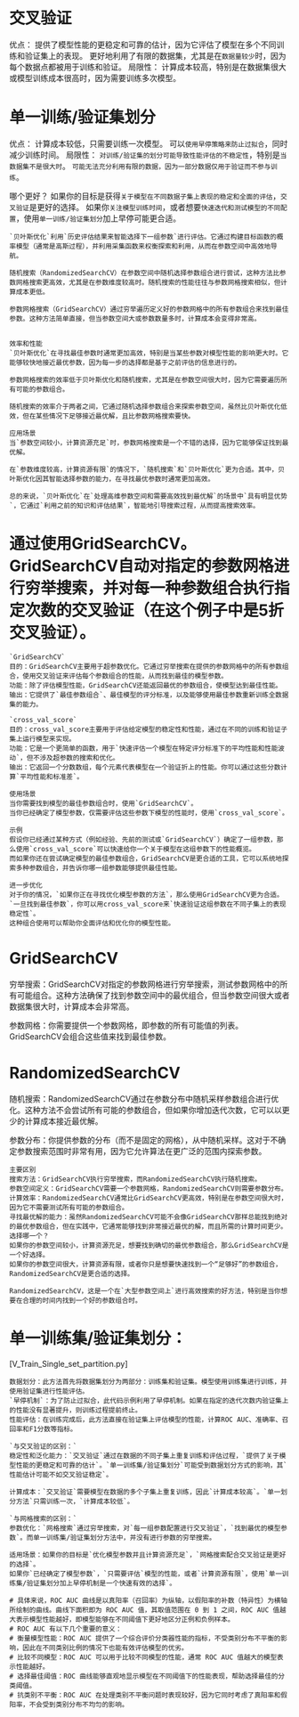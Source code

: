 # 交叉验证 
优点：
提供了模型性能的更稳定和可靠的估计，因为它评估了模型在多个不同训练和验证集上的表现。
更好地利用了有限的数据集，尤其是在`数据量较少`时，因为每个数据点都被用于训练和验证。
局限性：
计算成本较高，特别是在数据集很大或模型训练成本很高时，因为需要训练多次模型。

# 单一训练/验证集划分 
优点：
计算成本较低，只需要训练一次模型。 可以`使用早停策略来防止过拟合`，同时减少训练时间。
局限性：
`对训练/验证集的划分可能导致性能评估的不稳定性`，特别是`当数据集不是很大时`。
`可能无法充分利用有限的数据，因为一部分数据仅用于验证而不参与训练`。

哪个更好？
如果你的目标是获得`关于模型在不同数据子集上表现的稳定和全面的评估`，`交叉验证`是更好的选择。
如果你`关注模型训练时间`，或者想要`快速迭代和测试模型的不同配置`，使用`单一训练/验证集划分`加上早停可能更合适。

```angular2html 搜索策略 :贝叶斯优化
`贝叶斯优化`利用`历史评估结果来智能选择下一组参数`进行评估。它通过构建目标函数的概率模型（通常是高斯过程），并利用采集函数来权衡探索和利用，从而在参数空间中高效地导航。

随机搜索（RandomizedSearchCV）在参数空间中随机选择参数组合进行尝试，这种方法比参数网格搜索更高效，尤其是在参数维度较高时。随机搜索的性能往往与参数网格搜索相似，但计算成本更低。

参数网格搜索（GridSearchCV）通过穷举遍历定义好的参数网格中的所有参数组合来找到最佳参数。这种方法简单直接，但当参数空间大或参数数量多时，计算成本会变得非常高。


效率和性能
`贝叶斯优化`在寻找最佳参数时通常更加高效，特别是当某些参数对模型性能的影响更大时。它能够较快地接近最优参数，因为每一步的选择都是基于之前评估的信息进行的。

参数网格搜索的效率低于贝叶斯优化和随机搜索，尤其是在参数空间很大时，因为它需要遍历所有可能的参数组合。

随机搜索的效率介于两者之间，它通过随机选择参数组合来探索参数空间，虽然比贝叶斯优化低效，但在某些情况下足够接近最优解，且比参数网格搜索要快。

应用场景
当`参数空间较小，计算资源充足`时，参数网格搜索是一个不错的选择，因为它能够保证找到最优解。

在`参数维度较高，计算资源有限`的情况下，`随机搜索`和`贝叶斯优化`更为合适。其中，贝叶斯优化因其智能选择参数的能力，在寻找最优参数时通常更加高效。

总的来说，`贝叶斯优化`在`处理高维参数空间和需要高效找到最优解`的场景中`具有明显优势`，它通过`利用之前的知识和评估结果`，智能地引导搜索过程，从而提高搜索效率。
```

# 通过使用GridSearchCV。GridSearchCV自动对指定的参数网格进行穷举搜索，并对每一种参数组合执行指定次数的交叉验证（在这个例子中是5折交叉验证）。
```angular2html
`GridSearchCV`
目的：GridSearchCV主要用于超参数优化。它通过穷举搜索在提供的参数网格中的所有参数组合，使用交叉验证来评估每个参数组合的性能，从而找到最佳的模型参数。
功能：除了评估模型性能，GridSearchCV还能返回最优的参数组合，使模型达到最佳性能。
输出：它提供了`最佳参数组合`、最佳模型的评分标准，以及能够使用最佳参数重新训练全数据集的能力。

`cross_val_score`
目的：cross_val_score主要用于评估给定模型的稳定性和性能，通过在不同的训练和验证子集上运行模型来实现。
功能：它是一个更简单的函数，用于`快速评估一个模型在特定评分标准下的平均性能和性能波动`，但不涉及超参数的搜索和优化。
输出：它返回一个分数数组，每个元素代表模型在一个验证折上的性能。你可以通过这些分数计算`平均性能和标准差`。

使用场景
当你需要找到模型的最佳参数组合时，使用`GridSearchCV`。
当你已经确定了模型参数，仅需要评估这些参数下模型的性能时，使用`cross_val_score`。

示例
假设你已经通过某种方式（例如经验、先前的测试或`GridSearchCV`）确定了一组参数，那么使用`cross_val_score`可以快速给你一个关于模型在这组参数下的性能概览。
而如果你还在尝试确定模型的最佳参数组合，GridSearchCV是更合适的工具，它可以系统地探索多种参数组合，并告诉你哪一组参数能够提供最佳性能。

进一步优化
对于你的情况，`如果你正在寻找优化模型参数的方法`，那么使用GridSearchCV更为合适。
`一旦找到最佳参数`，你可以用cross_val_score来`快速验证这组参数在不同子集上的表现稳定性`。
这种组合使用可以帮助你全面评估和优化你的模型性能。
```

# GridSearchCV
穷举搜索：GridSearchCV对指定的参数网格进行穷举搜索，测试参数网格中的所有可能组合。这种方法确保了找到参数空间中的最优组合，但当参数空间很大或者数据集很大时，计算成本会非常高。

参数网格：你需要提供一个参数网格，即参数的所有可能值的列表。GridSearchCV会组合这些值来找到最佳参数。

# RandomizedSearchCV
随机搜索：RandomizedSearchCV通过在参数分布中随机采样参数组合进行优化。这种方法不会尝试所有可能的参数组合，但如果你增加迭代次数，它可以以更少的计算成本接近最优解。

参数分布：你提供参数的分布（而不是固定的网格），从中随机采样。这对于不确定参数搜索范围时非常有用，因为它允许算法在更广泛的范围内探索参数。
```angular2html
主要区别
搜索方法：GridSearchCV执行穷举搜索，而RandomizedSearchCV执行随机搜索。
参数空间定义：GridSearchCV需要一个参数网格，RandomizedSearchCV则需要参数分布。
计算效率：RandomizedSearchCV通常比GridSearchCV更高效，特别是在参数空间很大时，因为它不需要测试所有可能的参数组合。
寻找最优解的能力：虽然RandomizedSearchCV可能不会像GridSearchCV那样总能找到绝对的最优参数组合，但在实践中，它通常能够找到非常接近最优的解，而且所需的计算时间更少。
选择哪一个？
如果你的参数空间较小，计算资源充足，想要找到确切的最优参数组合，那么GridSearchCV是一个好选择。
如果你的参数空间很大，计算资源有限，或者你只是想要快速找到一个“足够好”的参数组合，RandomizedSearchCV是更合适的选择。

RandomizedSearchCV，这是一个在`大型参数空间上`进行高效搜索的好方法，特别是当你想要在合理的时间内找到一个好的参数组合时。
```



#  单一训练集/验证集划分： 
[V_Train_Single_set_partition.py]
```angular2html
数据划分：此方法首先将数据集划分为两部分：训练集和验证集。模型使用训练集进行训练，并使用验证集进行性能评估。
`早停机制`：为了防止过拟合，此代码示例利用了早停机制。如果在指定的迭代次数内验证集上的性能没有显著提升，则训练过程提前终止。
性能评估：在训练完成后，此方法直接在验证集上评估模型的性能，计算ROC AUC、准确率、召回率和F1分数等指标。

`与交叉验证的区别：`
稳定性和泛化能力：`交叉验证`通过在数据的不同子集上重复训练和评估过程，`提供了关于模型性能的更稳定和可靠的估计`。`单一训练集/验证集划分`可能受到数据划分方式的影响，其`性能估计可能不如交叉验证稳定`。

计算成本：`交叉验证`需要模型在数据的多个子集上重复训练，因此`计算成本较高`。`单一划分方法`只需训练一次，`计算成本较低`。

`与网格搜索的区别：`
参数优化：`网格搜索`通过穷举搜索，对`每一组参数配置进行交叉验证`，`找到最优的模型参数`。而单一训练集/验证集划分方法中，并没有进行参数的穷举搜索。

适用场景：如果你的目标是`优化模型参数并且计算资源充足`，`网格搜索配合交叉验证是更好的选择`。
如果你`已经确定了模型参数`，`只需要评估`模型的性能，或者`计算资源有限`，使用`单一训练集/验证集划分加上早停机制是一个快速有效的选择`。
```

```angular2html
# 具体来说，ROC AUC 曲线是以真阳率（召回率）为纵轴，以假阳率的补数（特异性）为横轴所绘制的曲线。曲线下面积即为 ROC AUC 值，其取值范围在 0 到 1 之间，ROC AUC 值越大表示模型性能越好，即模型能够在不同阈值下更好地区分正例和负例样本。
# ROC AUC 有以下几个重要的意义：
# 衡量模型性能：ROC AUC 提供了一个综合评价分类器性能的指标，不受类别分布不平衡的影响，因此在不同类别比例的情况下也能有效评估模型的优劣。
# 比较不同模型：ROC AUC 可以用于比较不同模型的性能，通常 ROC AUC 值越大的模型表示性能越好。
# 选择最佳阈值：ROC 曲线能够直观地显示模型在不同阈值下的性能表现，帮助选择最佳的分类阈值。
# 抗类别不平衡：ROC AUC 在处理类别不平衡问题时表现较好，因为它同时考虑了真阳率和假阳率，不会受到类别分布不均匀的影响。
```
